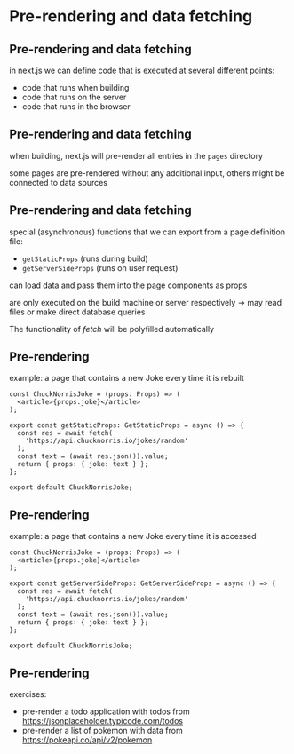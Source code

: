 # Pre-rendering and data fetching

## Pre-rendering and data fetching

in next.js we can define code that is executed at several different points:

- code that runs when building
- code that runs on the server
- code that runs in the browser

## Pre-rendering and data fetching

when building, next.js will pre-render all entries in the `pages` directory

some pages are pre-rendered without any additional input, others might be connected to data sources

## Pre-rendering and data fetching

special (asynchronous) functions that we can export from a page definition file:

- `getStaticProps` (runs during build)
- `getServerSideProps` (runs on user request)

can load data and pass them into the page components as props

are only executed on the build machine or server respectively → may read files or make direct database queries

The functionality of _fetch_ will be polyfilled automatically

## Pre-rendering

example: a page that contains a new Joke every time it is rebuilt

```tsx
const ChuckNorrisJoke = (props: Props) => (
  <article>{props.joke}</article>
);

export const getStaticProps: GetStaticProps = async () => {
  const res = await fetch(
    'https://api.chucknorris.io/jokes/random'
  );
  const text = (await res.json()).value;
  return { props: { joke: text } };
};

export default ChuckNorrisJoke;
```

## Pre-rendering

example: a page that contains a new Joke every time it is accessed

```tsx
const ChuckNorrisJoke = (props: Props) => (
  <article>{props.joke}</article>
);

export const getServerSideProps: GetServerSideProps = async () => {
  const res = await fetch(
    'https://api.chucknorris.io/jokes/random'
  );
  const text = (await res.json()).value;
  return { props: { joke: text } };
};

export default ChuckNorrisJoke;
```

## Pre-rendering

exercises:

- pre-render a todo application with todos from <https://jsonplaceholder.typicode.com/todos>
- pre-render a list of pokemon with data from <https://pokeapi.co/api/v2/pokemon>
